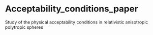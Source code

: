 # Acceptability_conditions_paper
 Study of the physical acceptability conditions in relativistic anisotropic polytropic spheres
